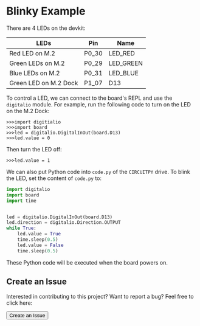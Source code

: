 # Blinky Example

There are 4 LEDs on the devkit:

| LEDs                  | Pin      | Name             |
|-----------------------|----------|------------------|
| Red LED on M.2        | P0_30    | LED_RED          |
| Green LEDs on M.2     | P0_29    | LED_GREEN        |
| Blue LEDs on M.2      | P0_31    | LED_BLUE         |
| Green LED on M.2 Dock | P1_07    | D13              |

To control a LED, we can connect to the board's REPL and use the `digitalio` module.
For example, run the following code to turn on the LED on the M.2 Dock:

```
>>>import digitialio
>>>import board
>>>led = digitalio.DigitalInOut(board.D13)
>>>led.value = 0
```

Then turn the LED off:
```
>>>led.value = 1
```

We can also put Python code into `code.py` of the `CIRCUITPY` drive. To blink the LED, set the content of `code.py` to:

```python
import digitalio
import board
import time


led = digitalio.DigitalInOut(board.D13)
led.direction = digitalio.Direction.OUTPUT
while True:
    led.value = True
    time.sleep(0.5)
    led.value = False
    time.sleep(0.5)
```

These Python code will be executed when the board powers on.

## Create an Issue

Interested in contributing to this project? Want to report a bug? Feel free to click here:

<a href="https://github.com/makerdiary/nrf52840-m2-devkit/issues/new?title=Zephyr:%20Hello%20World:%20%3Ctitle%3E"><button data-md-color-primary="red-bud"><i class="fa fa-github"></i> Create an Issue</button></a>
